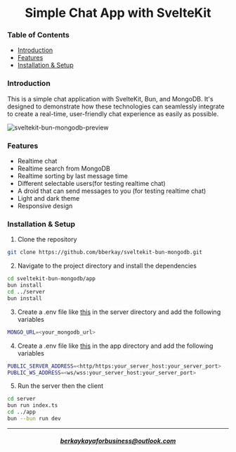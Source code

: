 <h1 align = "center">Simple Chat App with SvelteKit</h1>
<h3>Table of Contents</h3>
<ul>
  <li><a href="#introduction">Introduction</a></li>
  <li><a href="#features">Features</a></li>
  <li><a href="#installation--setup">Installation & Setup</a></li>
</ul>

<h3>Introduction</h3>
<p>This is a simple chat application with SvelteKit, Bun, and MongoDB. It's designed to demonstrate how these technologies can seamlessly integrate to create a real-time, user-friendly chat experience as easily as possible.</p>
<img src="https://i.ibb.co/2vrzDNX/sveltekit-bun-mongodb-readme-photo.png" alt="sveltekit-bun-mongodb-preview" border="0">

<h3>Features</h3>

- Realtime chat
- Realtime search from MongoDB
- Realtime sorting by last message time
- Different selectable users(for testing realtime chat)
- A droid that can send messages to you (for testing realtime chat)
- Light and dark theme
- Responsive design

<h3>Installation & Setup</h3>

1. Clone the repository
```bash
git clone https://github.com/bberkay/sveltekit-bun-mongodb.git
```
2. Navigate to the project directory and install the dependencies
```bash
cd sveltekit-bun-mongodb/app
bun install
cd ../server
bun install
```
3. Create a .env file like <a href ="https://github.com/bberkay/sveltekit-bun-mongodb/blob/main/server/.env.example">this</a> in the server directory and add the following variables
```bash
MONGO_URL=<your_mongodb_url>
```
4. Create a .env file like <a href ="https://github.com/bberkay/sveltekit-bun-mongodb/blob/main/app/.env.example">this</a> in the app directory and add the following variables
```bash
PUBLIC_SERVER_ADDRESS=<http/https:your_server_host:your_server_port>
PUBLIC_WS_ADDRESS=<ws/wss:your_server_host:your_server_port>
```
   
5. Run the server then the client
```bash
cd server
bun run index.ts
cd ../app
bun --bun run dev
```

<hr>
<h5 align="center"><a href="mailto:berkaykayaforbusiness@outlook.com">berkaykayaforbusiness@outlook.com</a></h5> 